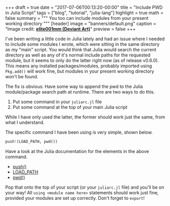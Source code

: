 +++
draft = true
date = "2017-07-06T00:13:20-00:00"
title = "Include PWD in Julia Script"
tags = ["blog", "tutorial", "julia-lang"]
highlight = true
math = false
summary = """
You too can include modules from your present working directory
"""
[header]
image = "banners/default.png"
caption = "Image credit: [**elite001mm (Deviant Art)**](http://fav.me/d9qa7qz)"
preview = false
+++

I've been writing a little code in Julia lately and had an issue where I needed to include some modules I wrote, which were sitting in the same directory as my "main" script. You would think that Julia would search the current directory as well as any of it's normal include paths for the requested module, but it seems to only do the latter right now (as of release v0.6.0). This means any installed packages/modules, probably imported using `Pkg.add()` will work fine, but modules in your present working directory won't be found.

The fix is obvious: Have some way to append the pwd to the Julia module/package search path at runtime. There are two ways to do this.

1. Put some command in your `juliarc.jl` file
2. Put some command at the top of your main Julia script

While I have only used the latter, the former should work just the same, from what I understand.

The specific command I have been using is very simple, shown below.

```python
push!(LOAD_PATH, pwd())
```

Have a look at the Julia documentation for the elements in the above command.

- [push()](https://docs.julialang.org/en/stable/stdlib/collections/#Base.push!)
- [LOAD_PATH](https://docs.julialang.org/en/stable/manual/environment-variables/#JULIA_LOAD_PATH-1)
- [pwd()](https://docs.julialang.org/en/stable/stdlib/file/#Base.Filesystem.pwd)

Pop that onto the top of your script (or your `juliarc.jl` file) and you'll be on your way! All `using <module name here>` statements should work just fine, provided your modules are set up correctly. Don't forget to `export`!

